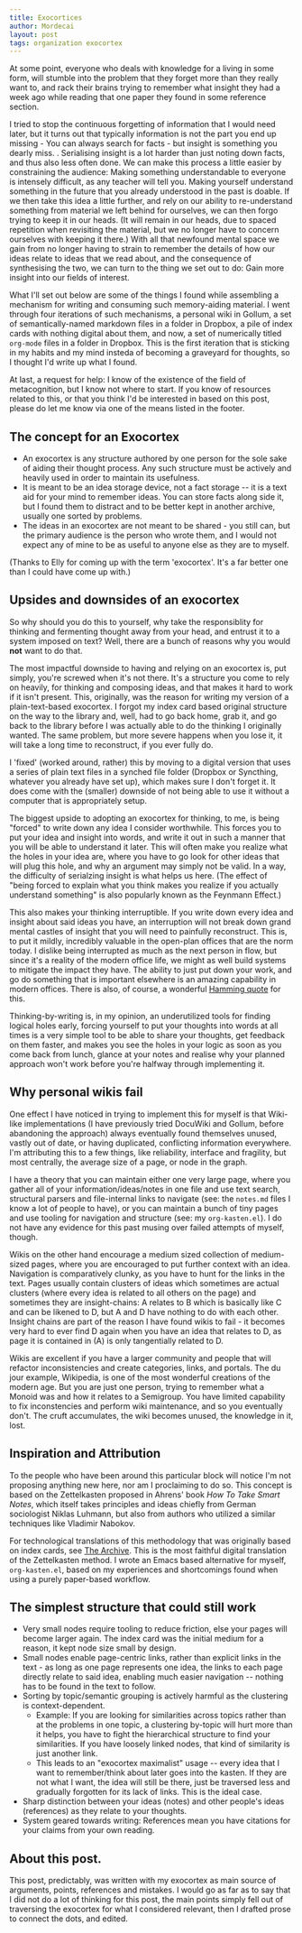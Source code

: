 ```yaml
---
title: Exocortices
author: Mordecai
layout: post
tags: organization exocortex
---
```


At some point, everyone who deals with knowledge for a living in some form, will
stumble into the problem that they forget more than they really want to, and
rack their brains trying to remember what insight they had a week ago while
reading that one paper they found in some reference section.

I tried to stop the continuous forgetting of information that I would need
later, but it turns out that typically information is not the part you end up
missing - You can always search for facts - but insight is something you dearly
miss. . Serialising insight is a lot harder than just noting down facts, and
thus also less often done. We can make this process a little easier by
constraining the audience: Making something understandable to everyone is
intensely difficult, as any teacher will tell you. Making yourself understand
something in the future that you already understood in the past is doable. If we
then take this idea a little further, and rely on our ability to re-understand
something from material we left behind for ourselves, we can then forgo trying
to keep it in our heads. (It will remain in our heads, due to spaced repetition
when revisiting the material, but we no longer have to concern ourselves with
keeping it there.) With all that newfound mental space we gain from no longer
having to strain to remember the details of how our ideas relate to ideas that
we read about, and the consequence of synthesising the two, we can turn to the
thing we set out to do: Gain more insight into our fields of interest.

What I'll set out below are some of the things I found while assembling a
mechanism for writing and consuming such memory-aiding material. I went through
four iterations of such mechanisms, a personal wiki in Gollum, a set of
semantically-named markdown files in a folder in Dropbox, a pile of index cards
with nothing digital about them, and now, a set of numerically titled `org-mode`
files in a folder in Dropbox.  This is the first iteration that is sticking in
my habits and my mind insteda of becoming a graveyard for thoughts, so I thought
I'd write up what I found.

At last, a request for help: I know of the existence of the field of
metacognition, but I know not where to start. If you know of resources related
to this, or that you think I'd be interested in based on this post, please do
let me know via one of the means listed in the footer.

## The concept for an Exocortex

- An exocortex is any structure authored by one person for the sole sake of aiding
  their thought process. Any such structure must be actively and heavily used in
  order to maintain its usefulness.
- It is meant to be an idea storage device, not a fact storage -- it is a text
  aid for your mind to remember ideas. You can store facts along side it, but I
  found them to distract and to be better kept in another archive, usually one
  sorted by problems.
- The ideas in an exocortex are not meant to be shared - you still can, but the
  primary audience is the person who wrote them, and I would not expect any of
  mine to be as useful to anyone else as they are to myself.

(Thanks to Elly for coming up with the term 'exocortex'. It's a far better
one than I could have come up with.)

## Upsides and downsides of an exocortex

So why should you do this to yourself, why take the responsiblity for thinking
and fermenting thought away from your head, and entrust it to a system imposed
on text? Well, there are a bunch of reasons why you would **not** want to do
that.

The most impactful downside to having and relying on an exocortex is, put
simply, you're screwed when it's not there. It's a structure you come to rely on
heavily, for thinking and composing ideas, and that makes it hard to work if it
isn't present. This, originally, was the reason for writing my version of a
plain-text-based exocortex. I forgot my index card based original structure on
the way to the library and, well, had to go back home, grab it, and go back to
the library before I was actually able to do the thinking I originally
wanted. The same problem, but more severe happens when you lose it, it will take
a long time to reconstruct, if you ever fully do.

I 'fixed' (worked around, rather) this by moving to a digital version that uses
a series of plain text files in a synched file folder (Dropbox or Syncthing,
whatever you already have set up), which makes sure I don't forget it. It does
come with the (smaller) downside of not being able to use it without a computer
that is appropriately setup.

The biggest upside to adopting an exocortex for thinking, to me, is being
"forced" to write down any idea I consider worthwhile. This forces you to put
your idea and insight into words, and write it out in such a manner that you
will be able to understand it later. This will often make you realize what the
holes in your idea are, where you have to go look for other ideas that will plug
this hole, and why an argument may simply not be valid. In a way, the difficulty
of serialzing insight is what helps us here. (The effect of "being forced to
explain what you think makes you realize if you actually understand something"
is also popularly known as the Feynmann Effect.)

This also makes your thinking interruptible. If you write down every idea and
insight about said ideas you have, an interruption will not break down grand
mental castles of insight that you will need to painfully reconstruct. This is,
to put it mildly, incredibly valuable in the open-plan offices that are the norm
today. I dislike being interrupted as much as the next person in flow, but since
it's a reality of the modern office life, we might as well build systems to
mitigate the impact they have. The ability to just put down your work, and go do
something that is important elsewhere is an amazing capability in modern
offices. There is also, of course, a wonderful [Hamming
quote](https://gist.github.com/b3d44ed936ce863f2232145d85019d01) for this.

Thinking-by-writing is, in my opinion, an underutilized tools for finding
logical holes early, forcing yourself to put your thoughts into words at all
times is a very simple tool to be able to share your thoughts, get feedback on
them faster, and makes you see the holes in your logic as soon as you come back
from lunch, glance at your notes and realise why your planned approach won't
work before you're halfway through implementing it.

## Why personal wikis fail

One effect I have noticed in trying to implement this for myself is that
Wiki-like implementations (I have previously tried DocuWiki and Gollum, before
abandoning the approach) always eventually found themselves unused, vastly out
of date, or having duplicated, conflicting information everywhere. I'm
attributing this to a few things, like reliability, interface and fragility, but
most centrally, the average size of a page, or node in the graph.

I have a theory that you can maintain either one very large page, where you
gather all of your information/ideas/notes in one file and use text search,
structural parsers and file-internal links to navigate (see: the `notes.md`
files I know a lot of people to have), or you can maintain a bunch of tiny pages
and use tooling for navigation and structure (see: my `org-kasten.el`). I do not
have any evidence for this past musing over failed attempts of myself, though.

Wikis on the other hand encourage a medium sized collection of medium-sized
pages, where you are encouraged to put further context with an idea. Navigation is
comparatively clunky, as you have to hunt for the links in the text. Pages
usually contain clusters of ideas which sometimes are actual clusters (where
every idea is related to all others on the page) and sometimes they are
insight-chains: A relates to B which is basically like C and can be likened to
D, but A and D have nothing to do with each other. Insight chains are part of
the reason I have found wikis to fail - it becomes very hard to ever find D
again when you have an idea that relates to D, as page it is contained in (A) is
only tangentially related to D.

Wikis are excellent if you have a larger community and people that will refactor
inconsistencies and create categories, links, and portals. The du jour example,
Wikipedia, is one of the most wonderful creations of the modern age. But you are
just one person, trying to remember what a Monoid was and how it relates to a
Semigroup. You have limited capability to fix inconstencies and perform wiki
maintenance, and so you eventually don't. The cruft accumulates, the wiki
becomes unused, the knowledge in it, lost.

## Inspiration and Attribution

To the people who have been around this particular block will notice I'm not
proposing anything new here, nor am I proclaiming to do so. This concept is
based on the Zettelkasten proposed in Ahrens' book *How To Take Smart Notes*,
which itself takes principles and ideas chiefly from German sociologist Niklas
Luhmann, but also from authors who utilized a similar techniques like Vladimir
Nabokov.

For technological translations of this methodology that was originally based on
index cards, see [The Archive](https://zettelkasten.de/the-archive/). This is
the most faithful digital translation of the Zettelkasten method. I wrote an
Emacs based alternative for myself, `org-kasten.el`, based on my experiences and
shortcomings found when using a purely paper-based workflow.

## The simplest structure that could still work

- Very small nodes require tooling to reduce friction, else your pages will
  become larger again. The index card was the initial medium for a reason, it
  kept node size small by design.
- Small nodes enable page-centric links, rather than explicit links in the
  text - as long as one page represents one idea, the links to each page
  directly relate to said idea, enabling much easier navigation -- nothing has
  to be found in the text to follow.
- Sorting by topic/semantic grouping is actively harmful as the clustering is
  context-dependent.
  - Example: If you are looking for similarities across topics rather than at
    the problems in one topic, a clustering by-topic will hurt more than it
    helps, you have to fight the hierarchical structure to find your
    similarities. If you have loosely linked nodes, that kind of similarity is
    just another link.
  - This leads to an "exocortex maximalist" usage -- every idea that I want to
    remember/think about later goes into the kasten. If they are not what I
    want, the idea will still be there, just be traversed less and gradually
    forgotten for its lack of links. This is the ideal case.
- Sharp distinction between your ideas (notes) and other people's ideas
  (references) as they relate to your thoughts.
- System geared towards writing: References mean you have citations for your
  claims from your own reading.

## About this post.

This post, predictably, was written with my exocortex as main source of
arguments, points, references and mistakes. I would go as far as to
say that I did not do a lot of thinking for this post, the main points simply
fell out of traversing the exocortex for what I considered relevant, then
I drafted prose to connect the dots, and edited.
